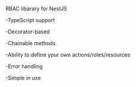 RBAC libarary for NestJS

-TypeScript support

-Decorator-based

-Chainable methods

-Ability to define ypur own actions/roles/resources

-Error handling

-Simple in use
